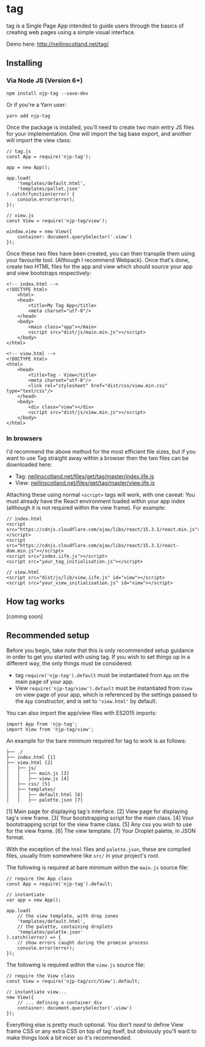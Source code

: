 # tag
tag is a Single Page App intended to guide users through the basics of creating web pages using a simple visual interface.

Demo here:
http://neilinscotland.net/tag/

## Installing

### Via Node JS (Version 6+)

`npm install njp-tag --save-dev`

Or if you're a Yarn user:

`yarn add njp-tag`

Once the package is installed, you'll need to create two main entry JS files for your implementation. One will import the tag base export, and another will import the view class:

```
// tag.js
const App = require('njp-tag');

app = new App();

app.load(
	'templates/default.html',
	'templates/pallet.json'
).catch(function(error) {
	console.error(error);
});
```

```
// view.js
const View = require('njp-tag/view');

window.view = new View({
	container: document.querySelector('.view')
});
```

Once these two files have been created, you can then transpile them using your favourite tool. (Although I recommend Webpack). Once that's done, create two HTML files for the app and view which should source your app and view bootstraps respectively:

```
<!-- index.html -->
<!DOCTYPE html>
	<html>
	<head>
		<title>My Tag App</title>
		<meta charset="utf-8"/>
	</head>
	<body>
		<main class="app"></main>
		<script src="dist/js/main.min.js"></script>
	</body>
</html>
```

```
<!-- view.html -->
<!DOCTYPE html>
<html>
	<head>
		<title>Tag - View</title>
		<meta charset="utf-8"/>
		<link rel="stylesheet" href="dist/css/view.min.css" type="text/css"/>
	</head>
	<body>
		<div class="view"></div>
		<script src="dist/js/view.min.js"></script>
	</body>
</html>
```

### In browsers

I'd recommend the above method for the most efficient file sizes, but if you want to use Tag straight away within a browser then the two files can be downloaded here:

 - Tag: [neilinscotland.net/files/get/tag/master/index.iife.js](http://neilinscotland.net/files/get/tag/master/index.iife.js)
 - View: [neilinscotland.net/files/get/tag/master/view.iife.js](http://neilinscotland.net/files/get/tag/master/view.iife.js)

Attaching these using normal `<script>` tags will work, with one caveat: You must already have the React environment loaded within your app index (although it is not required within the view frame). For example:

```
// index.html
<script src="https://cdnjs.cloudflare.com/ajax/libs/react/15.3.1/react.min.js"></script>
<script src="https://cdnjs.cloudflare.com/ajax/libs/react/15.3.1/react-dom.min.js"></script>
<script src="index.iife.js"></script>
<script src="your_tag_initialisation.js"></script>
```

```
// view.html
<script src="dist/js/lib/view.iife.js" id="view"></script>
<script src="your_view_initialisation.js" id="view"></script>
```

## How tag works

[coming soon]

## Recommended setup

Before you begin, take note that this is only recommended setup guidance in order to get you started with using tag. If you wish to set things up in a different way, the only things must be considered:

 - tag `require('njp-tag').default` must be instantiated from `App` on the main page of your app.
 - View `require('njp-tag/view').default` must be instantiated from `View` on view page of your app, which is referenced by the settings passed to the `App` constructor, and is set to `"view.html"` by default.

You can also import the app/view files with ES2015 imports:

```
import App from 'njp-tag';
import View from 'njp-tag/view';
```

An example for the bare minimum required for tag to work is as follows:

```
├── ./
├── index.html [1]
├── view.html [2]
│   ├── js/
│   │   ├── main.js [3]
│   │   ├── view.js [4]
│   ├── css/ [5]
│   ├── templates/
│   │   ├── default.html [6]
│   │   ├── palette.json [7]
```

[1] Main page for displaying tag's interface.
[2] View page for displaying tag's view frame.
[3] Your bootstrapping script for the main class.
[4] Vour bootstrapping script for the view frame class.
[5] Any css you wish to use for the view frame.
[6] The view template.
[7] Your Droplet palette, in JSON format.

With the exception of the `html` files and `palette.json`, these are compiled files, usually from somewhere like `src/` in your project's root.

The following is required at bare minimum within the `main.js` source file:

```
// require the App class
const App = require('njp-tag').default;

// instantiate
var app = new App();

app.load(
	// the view template, with drop zones
	'templates/default.html',
	// the palette, containing droplets
	'templates/palette.json'
).catch((error) => {
	// show errors caught during the promise process
	console.error(error);
});
```

The following is required within the `view.js` source file:

```
// require the View class
const View = require('njp-tag/src/View').default;

// instantiate view...
new View({
	// ... defining a container div
	container: document.querySelector('.view')
});
```

Everything else is pretty much optional. You don't *need* to define View frame CSS or any extra CSS on top of tag itself, but obviously you'll want to make things look a bit nicer so it's recommended.